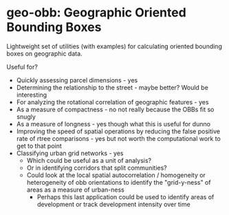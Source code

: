 # geo-obb: Geographic Oriented Bounding Boxes

Lightweight set of utilities (with examples) for calculating oriented bounding boxes on geographic data.

Useful for?

- Quickly assessing parcel dimensions - yes
- Determining the relationship to the street - maybe better? Would be interesting
- For analyzing the rotational correlation of geographic features - yes
- As a measure of compactness - no not really because the OBBs fit so snugly
- As a measure of longness - yes though what this is useful for dunno
- Improving the speed of spatial operations by reducing the false positive rate of rtree comparisons - yes but not worth the computational work to get to that point
- Classifying urban grid networks - yes
  - Which could be useful as a unit of analysis?
  - Or in identifying corridors that split communities?
  - Could look at the local spatial autocorrelation / homogeneity or heterogeneity of obb orientations to identify the "grid-y-ness" of areas as a measure of urban-ness
    - Perhaps this last application could be used to identify areas of development or track development intensity over time
